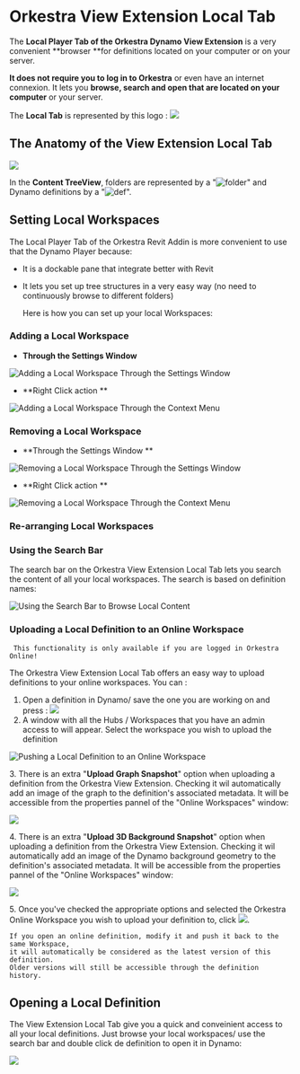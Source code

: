 # Orkestra View Extension Local Tab

The **Local Player Tab of the Orkestra Dynamo View Extension** is a very convenient **browser **for definitions located on your computer or on your server.&#x20;

**It does not require you to log in to Orkestra** or even have an internet connexion. It lets you **browse, search and open that are located on your computer** or your server.

The **Local Tab** is represented by this logo : ![](<../.gitbook/assets/image (3).png>)&#x20;

## The Anatomy of the View Extension Local Tab

&#x20;

![](../.gitbook/assets/anatomyoflocaltab.png)

In the **Content TreeView**, folders are represented by a "![folder](https://datashapes.files.wordpress.com/2020/05/workspace.png?)" and Dynamo definitions by a "![def](https://datashapes.files.wordpress.com/2020/05/definition.png?)".

## Setting Local Workspaces

The Local Player Tab of the Orkestra Revit Addin is more convenient to use that the Dynamo Player because:

* It is a dockable pane that integrate better with Revit
*   It lets you set up tree structures in a very easy way (no need to continuously browse to different folders)

    Here is how you can set up your local Workspaces:

### Adding a Local Workspace <a href="adding-a-local-workspace" id="adding-a-local-workspace"></a>

* **Through the Settings Window**

![Adding a Local Workspace Through the Settings Window](../.gitbook/assets/addwssettings.gif)

* **Right Click action **&#x20;

![Adding a Local Workspace Through the Context Menu](../.gitbook/assets/addwsrightclick.gif)

### **Removing a Local Workspace** <a href="removing-a-local-workspace" id="removing-a-local-workspace"></a>

* **Through the Settings Window **&#x20;

![Removing a Local Workspace Through the Settings Window](../.gitbook/assets/dellwsettings.gif)

* **Right Click action **&#x20;

![Removing a Local Workspace Through the Context Menu](../.gitbook/assets/dellrightclick.gif)

### Re-arranging Local Workspaces

### Using the Search Bar <a href="using-the-search-bar" id="using-the-search-bar"></a>

The search bar on the Orkestra View Extension Local Tab lets you search the content of all your local workspaces. The search is based on definition names: &#x20;

![Using the Search Bar to Browse Local Content](../.gitbook/assets/searchbarlocal.gif)

### Uploading a Local Definition to an Online Workspace <a href="uploading-a-local-definition-to-an-online-workspace" id="uploading-a-local-definition-to-an-online-workspace"></a>

```
 This functionality is only available if you are logged in Orkestra Online!
```

The Orkestra View Extension Local Tab offers an easy way to upload definitions to your online workspaces. You can :

1. Open a definition in Dynamo/ save the one you are working on and press :​ ![](../.gitbook/assets/pushtoorkestra.png)&#x20;
2. A window with all the Hubs / Workspaces that you have an admin access to will appear. Select the workspace you wish to upload the definition&#x20;

![Pushing a Local Definition to an Online Workspace](../.gitbook/assets/puchtoorkestra-options.png)

&#x20;3\. There is an extra "**Upload Graph Snapshot**" option when uploading a definition from the Orkestra View     Extension. Checking it wil automatically add an image of the graph to the definition's associated metadata. It will be accessible from the properties pannel of the "Online Workspaces" window: &#x20;

![](../.gitbook/assets/graphsnapshot.gif)

&#x20;4\. There is an extra "**Upload 3D Background Snapshot**" option when uploading a definition from the Orkestra View Extension. Checking it wil automatically add an image of the Dynamo background geometry to the definition's associated metadata. It will be accessible from the properties pannel of the "Online Workspaces" window:  &#x20;

![](../.gitbook/assets/backgroundsnapshot.gif)

&#x20; 5\.  Once you've checked the  appropriate options and selected the Orkestra Online Workspace you wish to upload your definition to, click ![](../.gitbook/assets/add.png).

```
If you open an online definition, modify it and push it back to the same Workspace,
it will automatically be considered as the latest version of this definition. 
Older versions will still be accessible through the definition history. 
```



## Opening a Local Definition

The View Extension Local Tab give you a quick and conveinient access to all your local definitions. Just browse your local workspaces/ use the search bar and double click de definition to open it in Dynamo: &#x20;

![](../.gitbook/assets/openlocaldef.gif)


